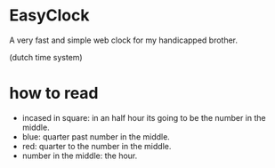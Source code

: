 # EasyClock
A very fast and simple web clock for my handicapped brother.

(dutch time system)

# how to read

 - incased in square: in an half hour its going to be the number in the middle.
 - blue: quarter past number in the middle.
 - red: quarter to the number in the middle.
 - number in the middle: the hour.
